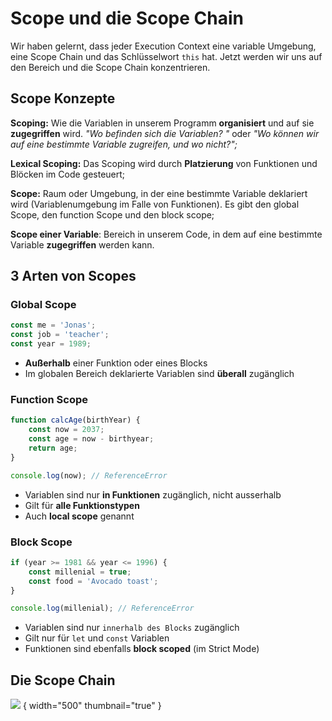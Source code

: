 # Scope und die Scope Chain

<show-structure depth="2" />

Wir haben gelernt, dass jeder Execution Context eine variable Umgebung, eine Scope Chain und das Schlüsselwort `this` hat. Jetzt werden wir uns auf
den Bereich und die Scope Chain konzentrieren.

## Scope Konzepte

**Scoping:** Wie die Variablen in unserem Programm **organisiert** und auf sie **zugegriffen** wird. _"Wo befinden sich die Variablen? "_ oder _"Wo
können wir
auf eine bestimmte Variable zugreifen, und wo nicht?";_

**Lexical Scoping:** Das Scoping wird durch **Platzierung** von Funktionen und Blöcken im Code gesteuert;

**Scope:** Raum oder Umgebung, in der eine bestimmte Variable deklariert wird (Variablenumgebung im Falle von Funktionen). Es gibt den global
Scope, den function Scope und den block scope;

**Scope einer Variable**: Bereich in unserem Code, in dem auf eine bestimmte Variable **zugegriffen** werden kann.

## 3 Arten von Scopes

### Global Scope

```Javascript
const me = 'Jonas';
const job = 'teacher';
const year = 1989;
```

- **Außerhalb** einer Funktion oder eines Blocks
- Im globalen Bereich deklarierte Variablen sind **überall** zugänglich

### Function Scope

```Javascript
function calcAge(birthYear) {
	const now = 2037;
	const age = now - birthyear;
	return age;
}

console.log(now); // ReferenceError
```

- Variablen sind nur **in Funktionen** zugänglich, nicht ausserhalb
- Gilt für **alle Funktionstypen**
- Auch **local scope** genannt

### Block Scope

```Javascript
if (year >= 1981 && year <= 1996) {
	const millenial = true;
	const food = 'Avocado toast';
}

console.log(millenial); // ReferenceError
```

- Variablen sind nur `innerhalb des Blocks` zugänglich
- Gilt nur für `let` und `const` Variablen
- Funktionen sind ebenfalls **block scoped** (im Strict Mode)

## Die Scope Chain

![](scope_chain.png) { width="500" thumbnail="true" }
